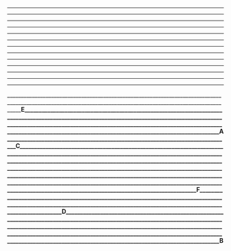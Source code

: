 
___
___
___
___
___
___
___
___
___
___
___
___
___
_____________________________________________________________________________________________________________________________________________________________________________E_____________________________________________________________________________________________________________________________________________________________________________________________________________________________________________________________________________________________________A______________________________________________________________________________C________________________________________________________________________________________________________________________________________________________________________________________________________________________________________________________________________________________________________________________________________________________________________________________________________________________________________________________________________________________________________________________________F_________________________________________________________________________________________________________________________________________________________________________________D__________________________________________________________________________________________________________________________________________________________________________________________________________________________________________________________________________________________________________________________________________________________________B____________
